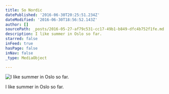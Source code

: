 ```yaml
---
title: So Nordic
datePublished: '2016-06-30T20:25:51.234Z'
dateModified: '2016-06-30T18:56:52.143Z'
author: []
sourcePath: _posts/2016-05-27-af79c531-cc17-49b1-b849-dfc4b752f1fe.md
description: I like summer in Oslo so far.
starred: false
inFeed: true
hasPage: false
inNav: false
_type: MediaObject

---
```

![I like summer in Oslo so far.](https://s3-us-west-2.amazonaws.com/the-grid-img/p/287b17542f706067ac8408e1aafb9c39542759e4.jpg)

I like summer in Oslo so far.